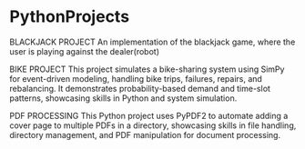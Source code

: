 # PythonProjects

   BLACKJACK PROJECT
An implementation of the blackjack game, where the user is playing against the dealer(robot) 

   BIKE PROJECT
This project simulates a bike-sharing system using SimPy for event-driven modeling, handling bike trips, failures, repairs, and rebalancing.
It demonstrates probability-based demand and time-slot patterns, showcasing skills in Python and system simulation.


   PDF PROCESSING
This Python project uses PyPDF2 to automate adding a cover page to multiple PDFs in a directory, showcasing skills in file handling, directory management, and PDF manipulation for document processing.
